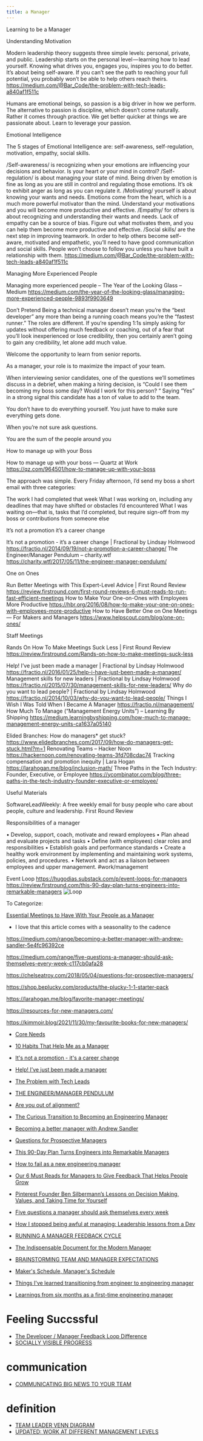 ```yaml
---
title: a Manager
---
```


Learning to be a Manager

Understanding Motivation


Modern leadership theory suggests three simple levels: personal, private, and public. Leadership starts on the personal level — learning how to lead yourself. Knowing what drives you, engages you, inspires you to do better. It’s about being self-aware. If you can’t see the path to reaching your full potential, you probably won’t be able to help others reach theirs.
https://medium.com/@Bar_Code/the-problem-with-tech-leads-a840af1f511c

Humans are emotional beings, so passion is a big driver in how we perform. The alternative to passion is discipline, which doesn’t come naturally. Rather it comes through practice. We get better quicker at things we are passionate about. Learn to leverage your passion.

Emotional Intelligence

 The 5 stages of Emotional Intelligence are: self-awareness, self-regulation, motivation, empathy, social skills.

/Self-awareness/ is recognizing when your emotions are influencing your decisions and behavior. Is your heart or your mind in control?
/Self-regulation/ is about managing your state of mind. Being driven by emotion is fine as long as you are still in control and regulating those emotions. It’s ok to exhibit anger as long as you can regulate it.
/Motivating/ yourself is about knowing your wants and needs. Emotions come from the heart, which is a much more powerful motivator than the mind. Understand your motivations and you will become more productive and effective.
/Empathy/ for others is about recognizing and understanding their wants and needs. Lack of empathy can be a source of bias. Figure out what motivates them, and you can help them become more productive and effective.
/Social skills/ are the next step in improving teamwork. In order to help others become self-aware, motivated and empathetic, you’ll need to have good communication and social skills. People won’t choose to follow you unless you have built a relationship with them.
https://medium.com/@Bar_Code/the-problem-with-tech-leads-a840af1f511c

Managing More Experienced People


Managing more experienced people – The Year of the Looking Glass – Medium
https://medium.com/the-year-of-the-looking-glass/managing-more-experienced-people-9893f9903649

Don’t Pretend
Being a technical manager doesn’t mean you’re the “best developer” any more than being a running coach means you’re the “fastest runner.” The roles are different.
If you’re spending 1:1s simply asking for updates without offering much feedback or coaching, out of a fear that you’ll look inexperienced or lose credibility, then you certainly aren’t going to gain any credibility, let alone add much value.

Welcome the opportunity to learn from senior reports.

As a manager, your role is to maximize the impact of your team.

When interviewing senior candidates, one of the questions we’ll sometimes discuss in a debrief, when making a hiring decision, is “Could I see them becoming my boss some day? Would I work for this person? “ Saying “Yes” in a strong signal this candidate has a ton of value to add to the team.

You don’t have to do everything yourself. You just have to make sure everything gets done.

When you’re not sure ask questions.

You are the sum of the people around you

How to manage up with your Boss


How to manage up with your boss — Quartz at Work
https://qz.com/964501/how-to-manage-up-with-your-boss

The approach was simple. Every Friday afternoon, I’d send my boss a short email with three categories:

The work I had completed that week
What I was working on, including any deadlines that may have shifted or obstacles I’d encountered
What I was waiting on—that is, tasks that I’d completed, but require sign-off from my boss or contributions from someone else


It’s not a promotion it’s a career change


It’s not a promotion - it’s a career change | Fractional by Lindsay Holmwood
https://fractio.nl/2014/09/19/not-a-promotion-a-career-change/
The Engineer/Manager Pendulum – charity.wtf
https://charity.wtf/2017/05/11/the-engineer-manager-pendulum/


One on Ones


Run Better Meetings with This Expert-Level Advice | First Round Review
https://review.firstround.com/first-round-reviews-6-must-reads-to-run-fast-efficient-meetings
How to Make Your One-on-Ones with Employees More Productive
https://hbr.org/2016/08/how-to-make-your-one-on-ones-with-employees-more-productive
How to Have Better One on One Meetings — For Makers and Managers
https://www.helpscout.com/blog/one-on-ones/

Staff Meetings

Rands On How To Make Meetings Suck Less | First Round Review
https://review.firstround.com/Rands-on-how-to-make-meetings-suck-less

Help! I’ve just been made a manager | Fractional by Lindsay Holmwood
https://fractio.nl/2016/01/25/help-i-have-just-been-made-a-manager/
Management skills for new leaders | Fractional by Lindsay Holmwood
https://fractio.nl/2015/07/30/management-skills-for-new-leaders/
Why do you want to lead people? | Fractional by Lindsay Holmwood
https://fractio.nl/2014/10/03/why-do-you-want-to-lead-people/
Things I Wish I Was Told When I Became A Manager
https://fractio.nl/management/
How Much To Manage (“Management Energy Units”) – Learning By Shipping
https://medium.learningbyshipping.com/how-much-to-manage-management-energy-units-ca1637a05140

Elided Branches: How do managers* get stuck?
https://www.elidedbranches.com/2017/09/how-do-managers-get-stuck.html?m=1
Renovating Teams – Hacker Noon
https://hackernoon.com/renovating-teams-3fd708cdac74
Tracking compensation and promotion inequity | Lara Hogan
https://larahogan.me/blog/inclusion-math/
Three Paths in the Tech Industry: Founder, Executive, or Employee
https://ycombinator.com/blog/three-paths-in-the-tech-industry-founder-executive-or-employee/


Useful Materials


SoftwareLeadWeekly: A free weekly email for busy people who care about people, culture and leadership.
First Round Review

Responsibilities of a manager

•  Develop, support, coach, motivate and reward employees
•  Plan ahead and evaluate projects and tasks
•  Define (with employees) clear roles and responsibilities
•  Establish goals and performance standards
•  Create a healthy work environment by implementing and maintaining work systems, policies, and procedures. 
•  Network and act as a liaison between employees and upper management.
#work/management

Event Loop
https://hugodias.substack.com/p/event-loops-for-managers
https://review.firstround.com/this-90-day-plan-turns-engineers-into-remarkable-managers
![Loop](https://assets.proof.pub/2056/firstround/zMQIHPr5RmasIE4Y5ZkQ_Screen%20Shot%202015-07-16%20at%2011.43.16%20AM.png)



To Categorize:

[Essential Meetings to Have With Your People as a Manager](https://ajahne.github.io/blog/leadership/2019/07/24/essential-meetings-to-have-with-your-people-as-a-manager.html)

- I love that this article comes with a seasonality to the cadence

https://medium.com/range/becoming-a-better-manager-with-andrew-sandler-5e4fc96392ce

https://medium.com/range/five-questions-a-manager-should-ask-themselves-every-week-c117cb0afa28

https://chelseatroy.com/2018/05/04/questions-for-prospective-managers/

https://shop.beplucky.com/products/the-plucky-1-1-starter-pack

https://larahogan.me/blog/favorite-manager-meetings/

https://resources-for-new-managers.com/

https://kimmoir.blog/2021/11/30/my-favourite-books-for-new-managers/

- [Core Needs](https://larahogan.me/blog/questions-for-biceps-core-needs/)



- [10 Habits That Help Me as a Manager](http://www.martymatheny.com/blog/2020/10/2/10-habits-that-help-me-as-a-manager)
- [It's not a promotion - it's a career change](https://fractio.nl/2014/09/19/not-a-promotion-a-career-change/)
- [Help! I’ve just been made a manager](https://fractio.nl/2016/01/25/help-i-have-just-been-made-a-manager/)
- [The Problem with Tech Leads](https://medium.com/@Bar_Code/the-problem-with-tech-leads-a840af1f511c)
- [THE ENGINEER/MANAGER PENDULUM](https://charity.wtf/2017/05/11/the-engineer-manager-pendulum/)
- [Are you out of alignment?](https://www.elidedbranches.com/2018/03/are-you-out-of-alignment.html)
- [The Curious Transition to Becoming an Engineering Manager](https://www.pluralsight.com/blog/teams/transition-to-engineering-manager)
- [Becoming a better manager with Andrew Sandler](https://medium.com/range/becoming-a-better-manager-with-andrew-sandler-5e4fc96392ce)
- [Questions for Prospective Managers](https://chelseatroy.com/2018/05/04/questions-for-prospective-managers/)
- [This 90-Day Plan Turns Engineers into Remarkable Managers](http://firstround.com/review/this-90-day-plan-turns-engineers-into-remarkable-managers/)
- [How to fail as a new engineering manager](https://blog.usejournal.com/how-to-fail-as-a-new-engineering-manager-30b5fb617a)
- [Our 6 Must Reads for Managers to Give Feedback That Helps People Grow](http://firstround.com/review/our-6-must-reads-for-managers-to-give-feedback-that-helps-people-grow/?email=mattfinlayson@gmail.com&sdate=09/12/2017&name=)
- [Pinterest Founder Ben Silbermann’s Lessons on Decision Making, Values, and Taking Time for Yourself](https://www.linkedin.com/pulse/pinterest-founder-ben-silbermanns-lessons-decision-making-casnocha/)
- [Five questions a manager should ask themselves every week](https://www.range.co/blog/five-questions-a-manager-should-ask-themselves)
- [How I stopped being awful at managing: Leadership lessons from a Dev](https://www.hackernoon.com/how-i-stopped-being-awful-at-managing-leadership-lessons-from-a-dev-d1bfebcb3a21)
- [RUNNING A MANAGER FEEDBACK CYCLE](https://cate.blog/2017/03/23/running-a-manager-feedback-cycle/)
- [The Indispensable Document for the Modern Manager](https://review.firstround.com/the-indispensable-document-for-the-modern-manager)
- [BRAINSTORMING TEAM AND MANAGER EXPECTATIONS](https://larahogan.me/resources/Manager-Readme-Expectations.pdf)
- [Maker's Schedule, Manager's Schedule ](http://paulgraham.com/makersschedule.html)
- [Things I've learned transitioning from engineer to engineering manager](https://blog.pragmaticengineer.com/things-ive-learned-transitioning-from-engineer-to-engineering-manager/)
- [Learnings from six months as a first-time engineering manager](https://charlax.tumblr.com/post/74917727213/learnings-from-six-months-as-a-first-time)



# Feeling Succssful

- [The Developer / Manager Feedback Loop Difference](https://marcgg.com/blog/2019/02/04/management-feedback-loop/)
- [SOCIALLY VISIBLE PROGRESS](https://larahogan.me/blog/socially-visible-progress/)

# communication

- [COMMUNICATING BIG NEWS TO YOUR TEAM](https://larahogan.me/blog/communicating-news-to-team/)

# definition

- [TEAM LEADER VENN DIAGRAM](https://larahogan.me/blog/team-leader-venn-diagram/)
- [UPDATED: WORK AT DIFFERENT MANAGEMENT LEVELS](https://larahogan.me/blog/manager-levels-redux/)